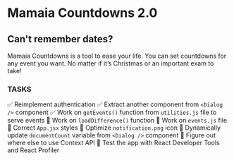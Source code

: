 # Mamaia Countdowns 2.0

## Can't remember dates?

Mamaia Countdowns is a tool to ease your life.
You can set countdowns for any event you want.
No matter if it’s Christmas or an important exam to take!

### TASKS

✅ Reimplement authentication
✅ Extract another component from `<Dialog />` component
✅ Work on `getEvents()` function from `utilities.js` file to serve events
🔲 Work on `loadDifference()` function
🔲 Work on `events.js` file
🔲 Correct `App.jsx` styles
🔲 Optimize `notification.png` icon
🔲 Dynamically update `documentCount` variable from `<Dialog />` component
🔲 Figure out where else to use Context API
🔲 Test the app with React Developer Tools and React Profiler

